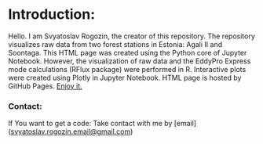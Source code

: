 # Introduction:
Hello. I am Svyatoslav Rogozin, the creator of this repository. 
The repository visualizes raw data from two forest stations in Estonia: Agali II and Soontaga. 
This HTML page was created using the Python core of Jupyter Notebook. 
However, the visualization of raw data and the EddyPro Express mode calculations (RFlux package) were performed in R. 
Interactive plots were created using Plotly in Jupyter Notebook. 
HTML page is hosted by GitHub Pages.
[Enjoy it.](https://svyatoslav-stack.github.io/Stations/)

### Contact:
If You want to get a code: Take contact with me by [email] (svyatoslav.rogozin.email@gmail.com)
